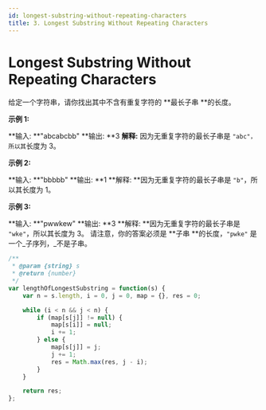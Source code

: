 ```yaml
---
id: longest-substring-without-repeating-characters
title: 3. Longest Substring Without Repeating Characters
---
```


# Longest Substring Without Repeating Characters

给定一个字符串，请你找出其中不含有重复字符的 **最长子串 **的长度。

**示例 1:**

**输入: **"abcabcbb" **输出: **3 **解释:** 因为无重复字符的最长子串是 `"abc"，所以其`长度为 3。

**示例 2:**

**输入: **"bbbbb" **输出: **1 **解释: **因为无重复字符的最长子串是 `"b"`，所以其长度为 1。

**示例 3:**

**输入: **"pwwkew" **输出: **3 **解释: **因为无重复字符的最长子串是 `"wke"`，所以其长度为 3。 请注意，你的答案必须是 **子串 **的长度，`"pwke"` 是一个_子序列，_不是子串。



```javascript
/**
 * @param {string} s
 * @return {number}
 */
var lengthOfLongestSubstring = function(s) {
	var n = s.length, i = 0, j = 0, map = {}, res = 0;

	while (i < n && j < n) {
		if (map[s[j]] != null) {
			map[s[i]] = null;
			i += 1;
		} else {
			map[s[j]] = j;
			j += 1;
			res = Math.max(res, j - i);
		}
	}

	return res;
};
```